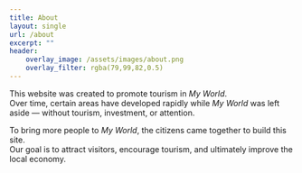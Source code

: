 ```yaml
---
title: About 
layout: single 
url: /about
excerpt: "" 
header: 
    overlay_image: /assets/images/about.png
    overlay_filter: rgba(79,99,82,0.5)
---
```


This website was created to promote tourism in *My World*.  
Over time, certain areas have developed rapidly while *My World* was left aside — without tourism, investment, or attention.  

To bring more people to *My World*, the citizens came together to build this site.  
Our goal is to attract visitors, encourage tourism, and ultimately improve the local economy.

